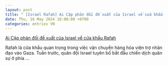 ```yaml
---
layout: post
title: " [Israel Rafah] Ai Cập phản đối đề xuất của Israel về cửa khẩu Rafah"
date: Thu, 16 May 2024 18:00:00 +0700
categories: entries VN
---
```

[Ai Cập phản đối đề xuất của Israel về cửa khẩu Rafah](https://baotintuc.vn/the-gioi/ai-cap-phan-doi-de-xuat-cua-israel-ve-cua-khau-rafah-20240516202836030.htm)

Rafah là cửa khẩu quan trọng trong việc vận chuyển hàng hóa viện trợ nhân đạo vào Gaza. Tuần trước, quân đội Israel tuyên bố bắt đầu chiến dịch quân sự ở phía ...

